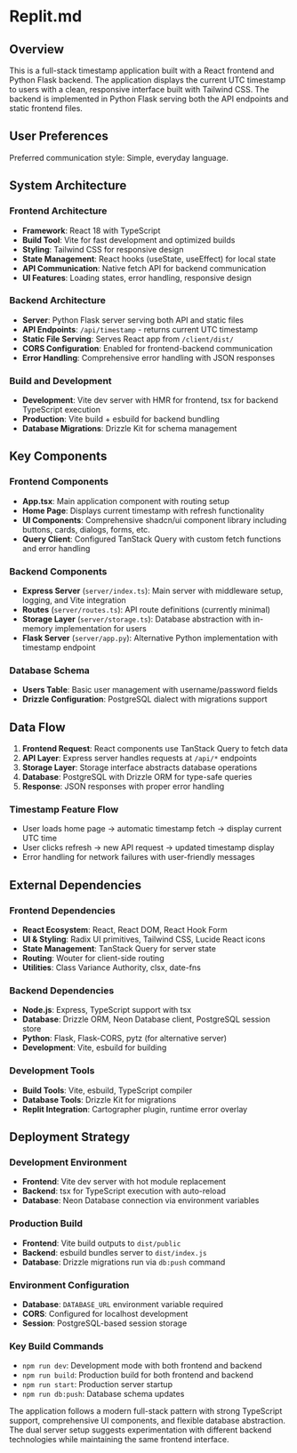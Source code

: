 # Replit.md

## Overview

This is a full-stack timestamp application built with a React frontend and Python Flask backend. The application displays the current UTC timestamp to users with a clean, responsive interface built with Tailwind CSS. The backend is implemented in Python Flask serving both the API endpoints and static frontend files.

## User Preferences

Preferred communication style: Simple, everyday language.

## System Architecture

### Frontend Architecture
- **Framework**: React 18 with TypeScript
- **Build Tool**: Vite for fast development and optimized builds
- **Styling**: Tailwind CSS for responsive design
- **State Management**: React hooks (useState, useEffect) for local state
- **API Communication**: Native fetch API for backend communication
- **UI Features**: Loading states, error handling, responsive design

### Backend Architecture
- **Server**: Python Flask server serving both API and static files
- **API Endpoints**: `/api/timestamp` - returns current UTC timestamp
- **Static File Serving**: Serves React app from `/client/dist/`
- **CORS Configuration**: Enabled for frontend-backend communication
- **Error Handling**: Comprehensive error handling with JSON responses

### Build and Development
- **Development**: Vite dev server with HMR for frontend, tsx for backend TypeScript execution
- **Production**: Vite build + esbuild for backend bundling
- **Database Migrations**: Drizzle Kit for schema management

## Key Components

### Frontend Components
- **App.tsx**: Main application component with routing setup
- **Home Page**: Displays current timestamp with refresh functionality
- **UI Components**: Comprehensive shadcn/ui component library including buttons, cards, dialogs, forms, etc.
- **Query Client**: Configured TanStack Query with custom fetch functions and error handling

### Backend Components
- **Express Server** (`server/index.ts`): Main server with middleware setup, logging, and Vite integration
- **Routes** (`server/routes.ts`): API route definitions (currently minimal)
- **Storage Layer** (`server/storage.ts`): Database abstraction with in-memory implementation for users
- **Flask Server** (`server/app.py`): Alternative Python implementation with timestamp endpoint

### Database Schema
- **Users Table**: Basic user management with username/password fields
- **Drizzle Configuration**: PostgreSQL dialect with migrations support

## Data Flow

1. **Frontend Request**: React components use TanStack Query to fetch data
2. **API Layer**: Express server handles requests at `/api/*` endpoints
3. **Storage Layer**: Storage interface abstracts database operations
4. **Database**: PostgreSQL with Drizzle ORM for type-safe queries
5. **Response**: JSON responses with proper error handling

### Timestamp Feature Flow
- User loads home page → automatic timestamp fetch → display current UTC time
- User clicks refresh → new API request → updated timestamp display
- Error handling for network failures with user-friendly messages

## External Dependencies

### Frontend Dependencies
- **React Ecosystem**: React, React DOM, React Hook Form
- **UI & Styling**: Radix UI primitives, Tailwind CSS, Lucide React icons
- **State Management**: TanStack Query for server state
- **Routing**: Wouter for client-side routing
- **Utilities**: Class Variance Authority, clsx, date-fns

### Backend Dependencies
- **Node.js**: Express, TypeScript support with tsx
- **Database**: Drizzle ORM, Neon Database client, PostgreSQL session store
- **Python**: Flask, Flask-CORS, pytz (for alternative server)
- **Development**: Vite, esbuild for building

### Development Tools
- **Build Tools**: Vite, esbuild, TypeScript compiler
- **Database Tools**: Drizzle Kit for migrations
- **Replit Integration**: Cartographer plugin, runtime error overlay

## Deployment Strategy

### Development Environment
- **Frontend**: Vite dev server with hot module replacement
- **Backend**: tsx for TypeScript execution with auto-reload
- **Database**: Neon Database connection via environment variables

### Production Build
- **Frontend**: Vite build outputs to `dist/public`
- **Backend**: esbuild bundles server to `dist/index.js`
- **Database**: Drizzle migrations run via `db:push` command

### Environment Configuration
- **Database**: `DATABASE_URL` environment variable required
- **CORS**: Configured for localhost development
- **Session**: PostgreSQL-based session storage

### Key Build Commands
- `npm run dev`: Development mode with both frontend and backend
- `npm run build`: Production build for both frontend and backend
- `npm run start`: Production server startup
- `npm run db:push`: Database schema updates

The application follows a modern full-stack pattern with strong TypeScript support, comprehensive UI components, and flexible database abstraction. The dual server setup suggests experimentation with different backend technologies while maintaining the same frontend interface.